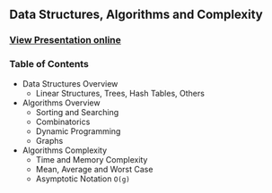 ## Data Structures, Algorithms and Complexity
### [View Presentation online](https://rawgit.com/TelerikAcademy/SchoolAcademy/master/2015-12-Java-Data-Structures-Algorithms-and-testing/02.%20Algorithms-complexity/slides/index.html)
### Table of Contents
- Data Structures Overview
  - Linear Structures, Trees, Hash Tables, Others
- Algorithms Overview
  - Sorting and Searching
  - Combinatorics
  - Dynamic Programming
  - Graphs
- Algorithms Complexity
  - Time and Memory Complexity
  - Mean, Average and Worst Case
  - Asymptotic Notation `O(g)`